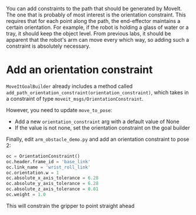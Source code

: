 You can add constraints to the path that should be generated by MoveIt.
The one that is probably of most interest is the orientation constraint.
This requires that for each point along the path, the end-effector maintains a certain orientation.
For example, if the robot is holding a glass of water or a tray, it should keep the object level.
From previous labs, it should be apparent that the robot's arm can move every which way, so adding such a constraint is absolutely necessary.

# Add an orientation constraint
`MoveItGoalBuilder` already includes a method called `add_path_orientation_constraint(orientation_constraint)`, which takes in a constraint of type `moveit_msgs/OrientationConstraint`.

However, you need to update `move_to_pose`:
- Add a new `orientation_constraint` arg with a default value of None
- If the value is not none, set the orientation constraint on the goal builder

Finally, edit `arm_obstacle_demo.py` and add an orientation constraint to pose 2:
```py
oc = OrientationConstraint()
oc.header.frame_id = 'base_link'
oc.link_name = 'wrist_roll_link'
oc.orientation.w = 1
oc.absolute_x_axis_tolerance = 6.28
oc.absolute_y_axis_tolerance = 6.28
oc.absolute_z_axis_tolerance = 0.01
oc.weight = 1.0
```

This will constrain the gripper to point straight ahead